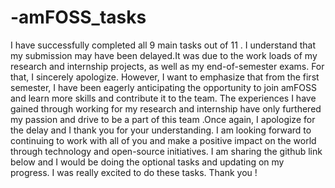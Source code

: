 # -amFOSS_tasks
I have successfully completed all 9 main tasks out of 11 . 
I understand that my submission may have been delayed.It was due to the work loads of my research and internship projects, as well as my end-of-semester exams. 
For that, I sincerely apologize.
However, I want to emphasize that from the first semester, I have been eagerly anticipating the opportunity to join amFOSS and learn more skills and contribute it to the team. The experiences I have gained through working for my research and internship have only furthered my passion and drive to be a part of this team .Once again, I apologize for the delay and I thank you for your understanding. I am looking forward to continuing to work with all of you and make a positive impact on the world through technology and open-source initiatives.                  I am sharing the github link below and I would be doing the optional tasks and updating on my progress.
I was really excited to do these tasks.
Thank you !

